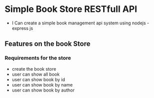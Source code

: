 # Simple Book Store RESTfull API

* I Can create a simple book management api system using nodejs - express js 

## Features on the book Store



### Requirements for the store

- create the book store
- user can show all book
- user can show book by id
- user can show book by name
- user can show book by author
